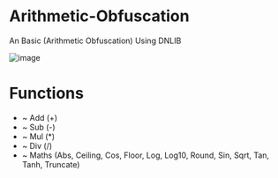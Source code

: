 # Arithmetic-Obfuscation
An Basic (Arithmetic Obfuscation) Using DNLIB

![image](https://i.imgur.com/Kpiiqsp.png)

# Functions
* ~ Add (+)
* ~ Sub (-)
* ~ Mul (*)
* ~ Div (/)
* ~ Maths (Abs, Ceiling, Cos, Floor, Log, Log10, Round, Sin, Sqrt, Tan, Tanh, Truncate)
